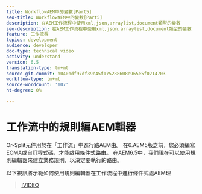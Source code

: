 ```yaml
---
title: WorkflowAEM中的變數[Part5]
seo-title: WorkflowAEM中的變數[Part5]
description: 在AEM工作流程中使用xml,json,arraylist,document類型的變數
seo-description: 在AEM工作流程中使用xml,json,arraylist,document類型的變數
feature: 工作流程
topics: development
audience: developer
doc-type: technical video
activity: understand
version: 6.5
translation-type: tm+mt
source-git-commit: b040bdf97df39c45f175288608e965e5f0214703
workflow-type: tm+mt
source-wordcount: '107'
ht-degree: 0%

---
```



# 工作流中的規則編AEM輯器

Or-Split元件用於在「工作流」中進行路AEM由。 在6.AEM5版之前，您必須編寫ECMA或自訂程式碼，才能啟用條件式路由。 在AEM6.5中，我們現在可以使用規則編輯器來建立業務規則，以決定要執行的路由。

以下視訊將示範如何使用規則編輯器在工作流程中進行條件式處AEM理

>[!VIDEO](https://video.tv.adobe.com/v/26362/quality=9)
